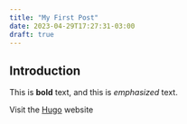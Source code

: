 ```yaml
---
title: "My First Post"
date: 2023-04-29T17:27:31-03:00
draft: true
---
```


## Introduction

This is **bold** text, and this is *emphasized* text.

Visit the [Hugo](https://gohugo.io) website